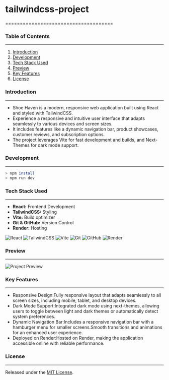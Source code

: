 # tailwindcss-project
=====================================
### Table of Contents
-----------------------------

1. [Introduction](#introduction) 
2. [Development](#development) 
3. [Tech Stack Used](#tech-stack-used)
4. [Preview](#preview)
5. [Key Features](#key-features)
6. [License](#license)

### Introduction
-------------------
- Shoe Haven is a modern, responsive web application built using React and styled with TailwindCSS.
- Experience a responsive and intuitive user interface that adapts seamlessly to various devices and screen sizes.
- It includes features like a dynamic navigation bar, product showcases, customer reviews, and subscription options.
- The project leverages Vite for fast development and builds, and Next-Themes for dark mode support.

### Development
-----------------
```sh
> npm install
> npm run dev
```

### Tech Stack Used
--------------------

- **React:** Frontend Development  
- **TailwindCSS:** Styling  
- **Vite:** Build optimizer  
- **Git & GitHub:** Version Control  
- **Render:** Hosting
  
![React](https://img.shields.io/badge/React-20232A?style=for-the-badge&logo=react&logoColor=61DAFB)
![TailwindCSS](https://img.shields.io/badge/TailwindCSS-38B2AC?style=for-the-badge&logo=tailwind-css&logoColor=white)
![Vite](https://img.shields.io/badge/Vite-646CFF?style=for-the-badge&logo=vite&logoColor=white)
![Git](https://img.shields.io/badge/Git-F05032?style=for-the-badge&logo=git&logoColor=white)
![GitHub](https://img.shields.io/badge/GitHub-181717?style=for-the-badge&logo=github&logoColor=white)
![Render](https://img.shields.io/badge/Render-46E3B7?style=for-the-badge&logo=render&logoColor=white)


### Preview
---------------
![Project Preview ](https://github.com/user-attachments/assets/83346422-97db-4515-a097-da057435bd1c)

### Key Features
-----------------

* Responsive Design:Fully responsive layout that adapts seamlessly to all screen sizes, including mobile, tablet, and desktop devices.
* Dark Mode Support:Integrated dark mode using next-themes, allowing users to toggle between light and dark themes or automatically detect system preferences.
* Dynamic Navigation Bar:Includes a responsive navigation bar with a hamburger menu for smaller screens.Smooth transitions and animations for an enhanced user experience.
* Deployed on Render:Hosted on Render, making the application accessible online with reliable performance.
### License
---------

Released under the [MIT License](https://opensource.org/licenses/MIT).
